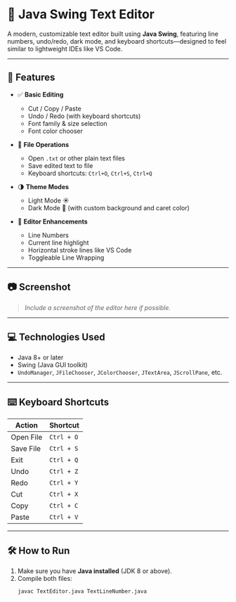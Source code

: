 # 📝 Java Swing Text Editor

A modern, customizable text editor built using **Java Swing**, featuring line numbers, undo/redo, dark mode, and keyboard shortcuts—designed to feel similar to lightweight IDEs like VS Code.

---

## 🚀 Features

- ✅ **Basic Editing**
  - Cut / Copy / Paste
  - Undo / Redo (with keyboard shortcuts)
  - Font family & size selection
  - Font color chooser

- 📁 **File Operations**
  - Open `.txt` or other plain text files
  - Save edited text to file
  - Keyboard shortcuts: `Ctrl+O`, `Ctrl+S`, `Ctrl+Q`

- 🌗 **Theme Modes**
  - Light Mode ☀️
  - Dark Mode 🌙 (with custom background and caret color)

- 🧠 **Editor Enhancements**
  - Line Numbers
  - Current line highlight
  - Horizontal stroke lines like VS Code
  - Toggleable Line Wrapping

---

## 📷 Screenshot

> _Include a screenshot of the editor here if possible._

---

## 💻 Technologies Used

- Java 8+ or later
- Swing (Java GUI toolkit)
- `UndoManager`, `JFileChooser`, `JColorChooser`, `JTextArea`, `JScrollPane`, etc.

---

## ⌨️ Keyboard Shortcuts

| Action        | Shortcut           |
|---------------|--------------------|
| Open File     | `Ctrl + O`         |
| Save File     | `Ctrl + S`         |
| Exit          | `Ctrl + Q`         |
| Undo          | `Ctrl + Z`         |
| Redo          | `Ctrl + Y`         |
| Cut           | `Ctrl + X`         |
| Copy          | `Ctrl + C`         |
| Paste         | `Ctrl + V`         |

---

## 🛠️ How to Run

1. Make sure you have **Java installed** (JDK 8 or above).
2. Compile both files:
   ```bash
   javac TextEditor.java TextLineNumber.java
